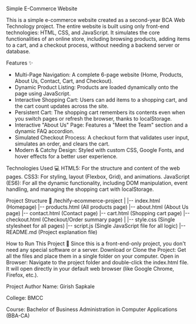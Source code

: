Simple E-Commerce Website

This is a simple e-commerce website created as a second-year BCA Web Technology project. The entire website is built using only front-end technologies: HTML, CSS, and JavaScript. It simulates the core functionalities of an online store, including browsing products, adding items to a cart, and a checkout process, without needing a backend server or database.

Features ✨
- Multi-Page Navigation: A complete 6-page website (Home, Products, About Us, Contact, Cart, and Checkout).
- Dynamic Product Listing: Products are loaded dynamically onto the page using JavaScript.
- Interactive Shopping Cart: Users can add items to a shopping cart, and the cart count updates across the site.
- Persistent Cart: The shopping cart remembers its contents even when you switch pages or refresh the browser, thanks to localStorage.
- Interactive "About Us" Page: Features a "Meet the Team" section and a dynamic FAQ accordion.
- Simulated Checkout Process: A checkout form that validates user input, simulates an order, and clears the cart.
- Modern & Catchy Design: Styled with custom CSS, Google Fonts, and hover effects for a better user experience.

Technologies Used 💻
HTML5: For the structure and content of the web pages.
CSS3: For styling, layout (Flexbox, Grid), and animations.
JavaScript (ES6): For all the dynamic functionality, including DOM manipulation, event handling, and managing the shopping cart with localStorage.

Project Structure 📁
/techify-ecommerce-project
|
|-- index.html          (Homepage)
|-- products.html       (All products page)
|-- about.html          (About Us page)
|-- contact.html        (Contact page)
|-- cart.html           (Shopping cart page)
|-- checkout.html       (Checkout/Order summary page)
|
|-- style.css           (Single stylesheet for all pages)
|-- script.js           (Single JavaScript file for all logic)
|-- README.md           (Project explanation file)

How to Run This Project 🚀
Since this is a front-end-only project, you don't need any special software or a server.
Download or Clone the Project: Get all the files and place them in a single folder on your computer.
Open in Browser: Navigate to the project folder and double-click the index.html file. It will open directly in your default web browser (like Google Chrome, Firefox, etc.).

Project Author
Name: Girish Sapkale

College: BMCC

Course: Bachelor of Business Administration in Computer Applications (BBA-CA)
